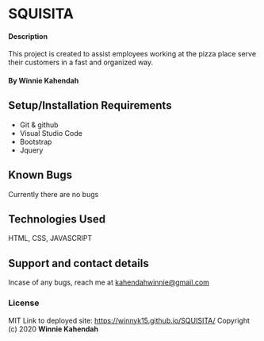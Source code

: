 # SQUISITA
#### Description
This project is created to assist employees working at the pizza place serve their customers in a fast and organized way.
#### By **Winnie Kahendah**
## Setup/Installation Requirements
* Git & github
* Visual Studio Code
* Bootstrap
* Jquery
## Known Bugs
Currently there are no bugs
## Technologies Used
HTML, CSS, JAVASCRIPT
## Support and contact details
Incase of any bugs, reach me at kahendahwinnie@gmail.com
### License
MIT
Link to deployed site: https://winnyk15.github.io/SQUISITA/
Copyright (c) 2020 **Winnie Kahendah**

